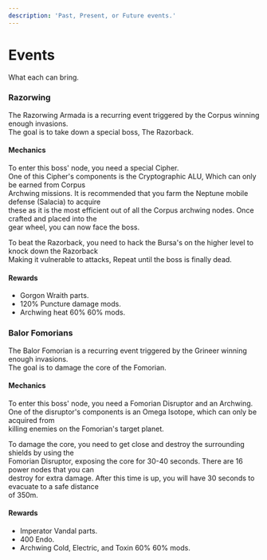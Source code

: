 ```yaml
---
description: 'Past, Present, or Future events.'
---
```


# Events

What each can bring.

### Razorwing

The Razorwing Armada is a recurring event triggered by the Corpus winning enough invasions.  
The goal is to take down a special boss, The Razorback.

#### Mechanics

To enter this boss' node, you need a special Cipher.  
One of this Cipher's components is the Cryptographic ALU, Which can only be earned from Corpus  
Archwing missions. It is recommended that you farm the Neptune mobile defense \(Salacia\) to acquire  
these as it is the most efficient out of all the Corpus archwing nodes. Once crafted and placed into the   
gear wheel, you can now face the boss.  
  
To beat the Razorback, you need to hack the Bursa's on the higher level to knock down the Razorback  
Making it vulnerable to attacks, Repeat until the boss is finally dead.

#### Rewards

* Gorgon Wraith parts.
* 120% Puncture damage mods.
* Archwing heat 60% 60% mods.

### Balor Fomorians

The Balor Fomorian is a recurring event triggered by the Grineer winning enough invasions.  
The goal is to damage the core of the Fomorian.

#### Mechanics

To enter this boss' node, you need a Fomorian Disruptor and an Archwing.  
One of the disruptor's components is an Omega Isotope, which can only be acquired from  
killing enemies on the Fomorian's target planet.   
  
To damage the core, you need to get close and destroy the surrounding shields by using the   
Fomorian Disruptor, exposing the core for 30-40 seconds. There are 16 power nodes that you can  
destroy for extra damage. After this time is up, you will have 30 seconds to evacuate to a safe distance  
of 350m.

#### Rewards

* Imperator Vandal parts.
* 400 Endo.
* Archwing Cold, Electric, and Toxin 60% 60% mods.




